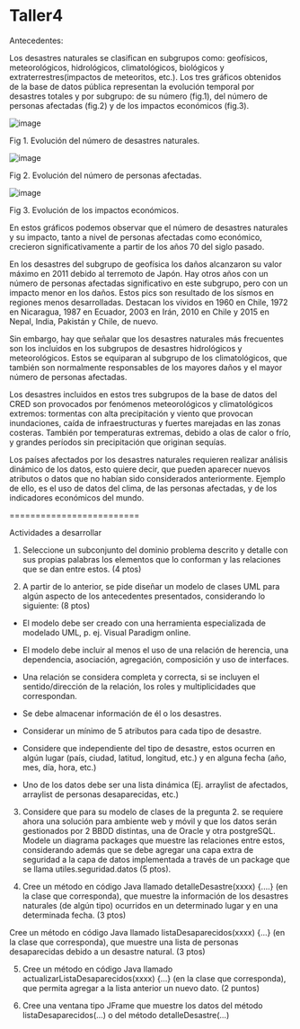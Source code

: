 # Taller4


Antecedentes:

Los desastres naturales se clasifican en subgrupos como: geofísicos, meteorológicos, hidrológicos, climatológicos, biológicos y extraterrestres(impactos de meteoritos, etc.). Los tres gráficos obtenidos de la base de datos pública representan la evolución temporal por desastres totales y por subgrupo: de su número (fig.1), del número de personas afectadas (fig.2) y de los impactos económicos (fig.3).

![image](https://user-images.githubusercontent.com/51929766/125623909-55ae8707-1413-4202-819b-306bf7cc2c32.png)


Fig 1. Evolución del número de desastres naturales.

![image](https://user-images.githubusercontent.com/51929766/125623949-38ca8cdd-30c8-4b93-9a44-3472033a0c83.png)


Fig 2. Evolución del número de personas afectadas.

 
![image](https://user-images.githubusercontent.com/51929766/125623966-6bdc4f44-2032-4749-8956-33a2c2a1d866.png)



 Fig 3. Evolución de los impactos económicos.

 

En estos gráficos podemos observar que el número de desastres naturales y su impacto, tanto a nivel de personas afectadas como económico, crecieron significativamente a partir de los años 70 del siglo pasado. 

En los desastres del subgrupo de geofísica los daños alcanzaron su valor máximo en 2011 debido al terremoto de Japón. Hay otros años con un número de personas afectadas significativo en este subgrupo, pero con un impacto menor en los daños. Estos pics son resultado de los sísmos en regiones menos desarrolladas. Destacan los vividos en 1960 en Chile, 1972 en Nicaragua, 1987 en Ecuador, 2003 en Irán, 2010 en Chile y 2015 en Nepal, India, Pakistán y Chile, de nuevo. 

Sin embargo, hay que señalar que los desastres naturales más frecuentes son los incluidos en los subgrupos de desastres hidrológicos y meteorológicos. Estos se equiparan al subgrupo de los climatológicos, que también son normalmente responsables de los mayores daños y el mayor número de personas afectadas. 

Los desastres incluidos en estos tres subgrupos de la base de datos del CRED son provocados por fenómenos meteorológicos y climatológicos extremos: tormentas con alta precipitación y viento que provocan inundaciones, caída de infraestructuras y fuertes marejadas en las zonas costeras. También por temperaturas extremas, debido a olas de calor o frío, y grandes períodos sin precipitación que originan sequías. 

Los países afectados por los desastres naturales requieren realizar análisis dinámico de los datos, esto quiere decir, que pueden aparecer nuevos atributos o datos que no habían sido considerados anteriormente. Ejemplo de ello, es el uso de datos del clima, de las personas afectadas, y de los indicadores económicos del mundo. 

=========================

Actividades a desarrollar

1. Seleccione un subconjunto del dominio problema descrito y detalle con sus propias palabras los elementos que lo conforman y las relaciones que se dan entre estos. (4 ptos)

2. A partir de lo anterior, se pide  diseñar un modelo de clases UML para algún aspecto de los antecedentes presentados, considerando lo siguiente: (8 ptos)

- El modelo debe ser creado con una herramienta especializada de modelado UML, p. ej. Visual Paradigm online.

- El modelo debe incluir al menos el uso de una relación de herencia, una dependencia, asociación, agregación, composición y uso de interfaces.

- Una relación se considera completa y correcta, si se incluyen el sentido/dirección de la relación, los roles y multiplicidades que correspondan.

- Se debe almacenar información de él o los desastres.

- Considerar un mínimo de 5 atributos para cada tipo de desastre.

- Considere que independiente del tipo de desastre, estos ocurren en algún lugar (país, ciudad, latitud, longitud, etc.) y en alguna fecha (año, mes, día, hora, etc.)

- Uno de los datos debe ser una lista dinámica (Ej. arraylist de afectados, arraylist de personas desaparecidas, etc.)

3. Considere que para su modelo de clases de la pregunta 2. se requiere ahora una solución para ambiente web y móvil y que los datos serán gestionados por 2 BBDD distintas, una de Oracle y otra postgreSQL. Modele un diagrama packages que muestre las relaciones entre estos, considerando además que se debe agregar una capa extra de seguridad a la capa de datos implementada a través de un package que se llama utiles.seguridad.datos (5 ptos).

4. Cree un método en código Java llamado detalleDesastre(xxxx) {....} (en la clase que corresponda), que muestre la información de los desastres naturales (de algún tipo) ocurridos en un determinado lugar y en una determinada fecha. (3 ptos)

Cree un método en código Java llamado listaDesaparecidos(xxxx) {...} (en la clase que corresponda), que muestre una lista de personas desaparecidas debido a un desastre natural.  (3 ptos)

5. Cree un método en código Java llamado actualizarListaDesaparecidos(xxxx) {...} (en la clase que corresponda), que permita agregar a la lista anterior un nuevo dato. (2 puntos)

6. Cree una ventana tipo JFrame que muestre los datos del método listaDesaparecidos(...) o del método detalleDesastre(...)
